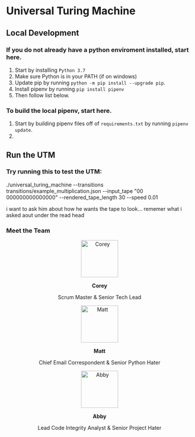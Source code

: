 # Universal Turing Machine

## Local Development

### If you do not already have a python enviroment installed, start here.
1. Start by installing `Python 3.7`
2. Make sure Python is in your PATH (if on windows)
3. Update pip by running `python -m pip install --upgrade pip`.
4. Install pipenv by running `pip install pipenv`
5. Then follow list below.

### To build the local pipenv, start here.
1. Start by building pipenv files off of `requirements.txt` by running `pipenv update`.
2. 


## Run the UTM

### Try running this to test the UTM:
./universal_turing_machine --transitions transitions/example_multiplication.json --input_tape "00 000000000000000" --rendered_tape_length 30 --speed 0.01

i want to ask him about how he wants the tape to look... rememer what i asked aout under the read head


### Meet the Team
<div>
  <p align="center">
    <a href="https://github.com/coreysabia">
      <img src="https://cdn.wccftech.com/wp-content/uploads/2016/07/NUP_173272_0657.jpg" height="100px" width="100px" alt="Corey">
    </a>
    <p align="center"><strong>Corey</strong></p>
    <p align="center">Scrum Master & Senior Tech Lead</p>
  </p>
  
  <p align="center">
    <a href="https://github.com/mlruch17">
      <img src="https://i.kinja-img.com/gawker-media/image/upload/s--FcuQIVJ3--/c_fill,fl_progressive,g_center,h_450,q_80,w_800/ulyovrzhi6hfocsa6ime.jpg" height="100px" width="100px" alt="Matt">
    </a>
    <p align="center"><strong>Matt</strong></p>
    <p align="center">Chief Email Correspondent & Senior Python Hater</p>
  </p>
  
  <p align="center">
    <a href="https://github.com/abbyfleming22">
      <img src="https://cdn3.vectorstock.com/i/1000x1000/42/52/cute-baby-dinosaur-cartoon-vector-8404252.jpg" height="100px" width="100px" alt="Abby">
    </a>
    <p align="center"><strong>Abby</strong></p>
    <p align="center">Lead Code Integrity Analyst & Senior Project Hater</p>
  </p>
</div>
